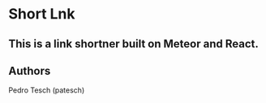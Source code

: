 # Short Lnk

## This is a link shortner built on Meteor and React.

## Authors

Pedro Tesch (patesch)
